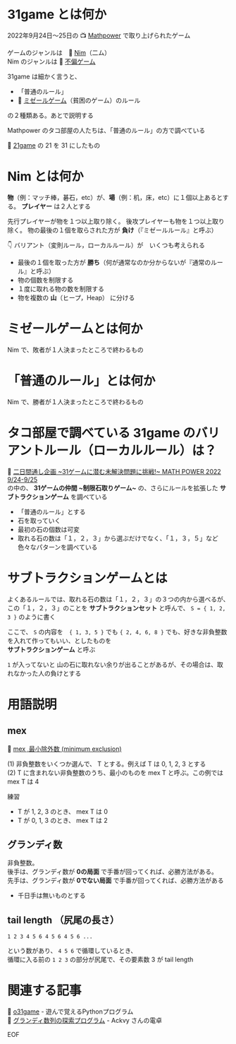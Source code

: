 # 31game とは何か

2022年9月24日～25日の 📺 [Mathpower](https://live.nicovideo.jp/watch/lv338206772) で取り上げられたゲーム  

ゲームのジャンルは　📖 [Nim](https://en.wikipedia.org/wiki/Nim)（二ム）  
Nim のジャンルは 📖 [不偏ゲーム](https://cympfh.cc/aiura/game-nim#%E4%B8%8D%E5%81%8F%E3%82%B2%E3%83%BC%E3%83%A0%E3%81%A8%E3%81%AF%E4%BD%95%E3%81%8B)

31game は細かく言うと、  

* 「普通のルール」
* 📖 [ミゼールゲーム](https://en.wikipedia.org/wiki/Mis%C3%A8re#Mis%C3%A8re_game)（貧困のゲーム）のルール

の２種類ある。あとで説明する  

Mathpower のタコ部屋の人たちは、「普通のルール」の方で調べている  

📖 [21game](https://en.wikipedia.org/wiki/Nim#The_21_game) の 21 を 31 にしたもの

# Nim とは何か

**物**（例：マッチ棒，碁石，etc）が、**場**（例：机，床，etc）に１個以上あるとする。
**プレイヤー** は２人とする

先行プレイヤーが物を１つ以上取り除く。
後攻プレイヤーも物を１つ以上取り除く。
物の最後の１個を取らされた方が **負け**（『ミゼールルール』と呼ぶ）

👇 バリアント（変則ルール，ローカルルール）が　いくつも考えられる  

* 最後の１個を取った方が **勝ち**（何が通常なのか分からないが『通常のルール』と呼ぶ）
* 物の個数を制限する
* １度に取れる物の数を制限する
* 物を複数の **山**（ヒープ，Heap） に分ける

# ミゼールゲームとは何か

Nim で、敗者が１人決まったところで終わるもの  

# 「普通のルール」とは何か

Nim で、勝者が１人決まったところで終わるもの  

# タコ部屋で調べている 31game のバリアントルール（ローカルルール）は？

📄 [二日間通し企画 ~31ゲームに潜む未解決問題に挑戦!~ MATH POWER 2022 9/24-9/25](https://drive.google.com/file/d/1-wV8gQ-FeX5P4inHXbt8kLU3GkyLTTrb/view)  
の中の、 **31ゲームの仲間 ~制限石取りゲーム~** の、さらにルールを拡張した **サブトラクションゲーム** を調べている  

* 「普通のルール」とする
* 石を取っていく
* 最初の石の個数は可変
* 取れる石の数は「１，２，３」から選ぶだけでなく、「１，３，５」など色々なパターンを調べている

# サブトラクションゲームとは

よくあるルールでは、取れる石の数は「１，２，３」の３つの内から選べるが、  
この「１，２，３」のことを **サブトラクションセット** と呼んで、 `S = { 1, 2, 3 }` のように書く  

ここで、 `S` の内容を　`{ 1, 3, 5 }` でも `{ 2, 4, 6, 8 }` でも、好きな非負整数を入れて作ってもいい、としたものを  
**サブトラクションゲーム** と呼ぶ  

`1` が入ってないと 山の石に取れない余りが出ることがあるが、その場合は、取れなかった人の負けとする  

# 用語説明

## mex

📖 [mex ,最小除外数 (minimum exclusion)](https://cympfh.cc/aiura/game-nim#%E3%82%B0%E3%83%A9%E3%83%B3%E3%83%87%E3%82%A3%E6%95%B0)

(1) 非負整数をいくつか選んで、 T とする。例えば T は 0, 1, 2, 3 とする  
(2) T に含まれない非負整数のうち、最小のものを mex T と呼ぶ。この例では mex T は 4

練習

* T が 1, 2, 3 のとき、 mex T は 0
* T が 0, 1, 3 のとき、 mex T は 2

## グランディ数

非負整数。  
後手は、グランディ数が **0の局面** で手番が回ってくれば、必勝方法がある。  
先手は、グランディ数が **0でない局面** で手番が回ってくれば、必勝方法がある  

* 千日手は無いものとする

## tail length （尻尾の長さ）

`1 2 3 4 5 6 4 5 6 4 5 6 ...`  

という数があり、 `4 5 6` で循環しているとき、  
循環に入る前の `1 2 3` の部分が尻尾で、その要素数 3 が tail length  

# 関連する記事

📖 [o31game](https://github.com/muzudho/o31game/tree/main/me) - 遊んで覚えるPythonプログラム  
📖 [グランディ数列の探索プログラム](https://ack61.github.io/mathpower2022-31game/) - Ackvy さんの電卓

EOF

